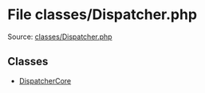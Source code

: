 File classes/Dispatcher.php
=========

Source: [classes/Dispatcher.php](https://github.com/PrestaShop/PrestaShop/blob/1.6.0.5/classes/Dispatcher.php)


Classes
-------

* [DispatcherCore](class.DispatcherCore.md)

